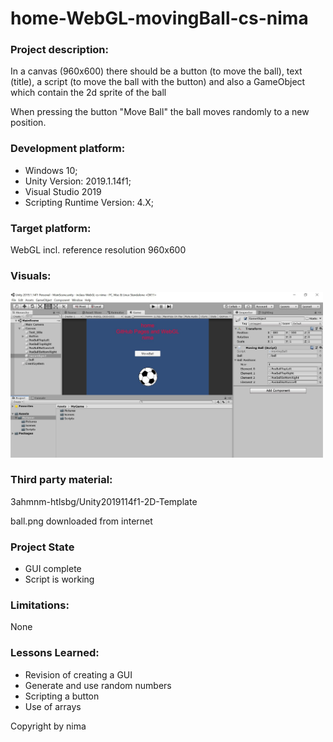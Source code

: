 # home-WebGL-movingBall-cs-nima

### Project description: 

In a canvas (960x600) there should be a button (to move the ball), text (title), a script (to move the ball with the button) and also a GameObject which contain the 2d sprite of the ball

When pressing the button "Move Ball" the ball moves randomly to a new position. 


### Development platform: 

* Windows 10; 
* Unity Version: 2019.1.14f1; 
* Visual Studio 2019
* Scripting Runtime Version: 4.X;

### Target platform: 
WebGL incl. reference resolution 960x600 

### Visuals: 
<div>
<img src = "./Screenshots/WebGL-nima.JPG" width = "500">
</div>


### Third party material: 

3ahmnm-htlsbg/Unity2019114f1-2D-Template

ball.png downloaded from internet

### Project State

* GUI complete
* Script is working

### Limitations: 
None

### Lessons Learned: 

* Revision of creating a GUI
* Generate and use random numbers
* Scripting a button
* Use of arrays


Copyright by nima
